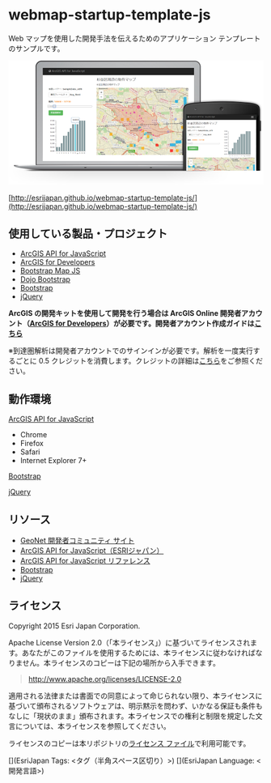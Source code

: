 # webmap-startup-template-js

Web マップを使用した開発手法を伝えるためのアプリケーション テンプレートのサンプルです。

[![](images/readme/top.png)]()

[http://esrijapan.github.io/webmap-startup-template-js/](http://esrijapan.github.io/webmap-startup-template-js/)

## 使用している製品・プロジェクト

* [ArcGIS API for JavaScript](https://developers.arcgis.com/javascript/)
* [ArcGIS for Developers](https://developers.arcgis.com/en/)
* [Bootstrap Map JS](https://github.com/esri/bootstrap-map-js/)
* [Dojo Bootstrap](https://github.com/xsokev/Dojo-Bootstrap)
* [Bootstrap](https://github.com/twbs/bootstrap)
* [jQuery](https://github.com/jquery)

**ArcGIS の開発キットを使用して開発を行う場合は ArcGIS Online 開発者アカウント（[ArcGIS for Developers](https://developers.arcgis.com/en/)）が必要です。開発者アカウント作成ガイドは[こちら](http://www.esrij.com/cgi-bin/wp/wp-content/uploads/documents/signup-esri-developers.pdf)**

※到達圏解析は開発者アカウントでのサインインが必要です。解析を一度実行するごとに 0.5 クレジットを消費します。クレジットの詳細は[こちら](http://www.esrij.com/products/arcgis-online-for-developers/details/#plancost)をご参照ください。

## 動作環境

[ArcGIS API for JavaScript](https://developers.arcgis.com/javascript/jshelp/supported_browsers.html)
* Chrome
* Firefox
* Safari
* Internet Explorer 7+

[Bootstrap](http://getbootstrap.com/getting-started/#support)

[jQuery](https://jquery.com/browser-support/)

## リソース

* [GeoNet 開発者コミュニティ サイト](https://geonet.esri.com/groups/devcom-jp)
* [ArcGIS API for JavaScript（ESRIジャパン）](http://www.esrij.com/products/arcgis-api-for-javascript/)
* [ArcGIS API for JavaScript リファレンス](https://developers.arcgis.com/javascript/jsapi/)
* [Bootstrap](http://getbootstrap.com/)
* [jQuery](https://jquery.com/)

## ライセンス
Copyright 2015 Esri Japan Corporation.

Apache License Version 2.0（「本ライセンス」）に基づいてライセンスされます。あなたがこのファイルを使用するためには、本ライセンスに従わなければなりません。本ライセンスのコピーは下記の場所から入手できます。

> http://www.apache.org/licenses/LICENSE-2.0

適用される法律または書面での同意によって命じられない限り、本ライセンスに基づいて頒布されるソフトウェアは、明示黙示を問わず、いかなる保証も条件もなしに「現状のまま」頒布されます。本ライセンスでの権利と制限を規定した文言については、本ライセンスを参照してください。

ライセンスのコピーは本リポジトリの[ライセンス ファイル](./LICENSE)で利用可能です。

[](EsriJapan Tags: <タグ（半角スペース区切り）>)
[](EsriJapan Language: <開発言語>)
